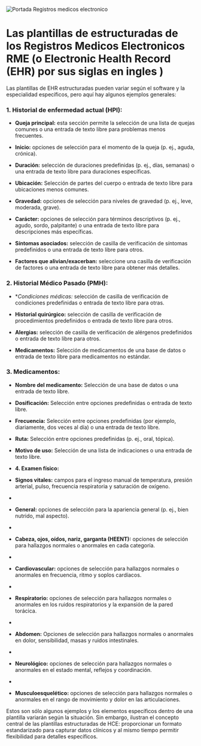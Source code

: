 ![Portada Registros medicos electronico]()



# Las plantillas de  estructuradas de los Registros Medicos Electronicos RME (o Electronic Health Record (EHR) por sus siglas en ingles )

Las plantillas de EHR estructuradas pueden variar según el software y la especialidad específicos, pero aquí hay algunos ejemplos generales:

### 1. Historial de enfermedad actual (HPI):

- **Queja principal:** esta sección permite la selección de una lista de quejas comunes o una entrada de texto libre para problemas menos frecuentes.

- **Inicio:** opciones de selección para el momento de la queja (p. ej., aguda, crónica).

- **Duración:** selección de duraciones predefinidas (p. ej., días, semanas) o una entrada de texto libre para duraciones específicas.

- **Ubicación:** Selección de partes del cuerpo o entrada de texto libre para ubicaciones menos comunes.

- **Gravedad:** opciones de selección para niveles de gravedad (p. ej., leve, moderada, grave).

- **Carácter:** opciones de selección para términos descriptivos (p. ej., agudo, sordo, palpitante) o una entrada de texto libre para descripciones más específicas.

- **Síntomas asociados:**  selección de casilla de verificación de síntomas predefinidos o una entrada de texto libre para otros.

- **Factores que alivian/exacerban:** seleccione una casilla de verificación de factores o una entrada de texto libre para obtener más detalles.

### 2. Historial Médico Pasado (PMH):
   
- **Condiciones médicas:* selección de casilla de verificación de condiciones predefinidas o entrada de texto libre para otras.

- **Historial quirúrgico:** selección de casilla de verificación de procedimientos predefinidos o entrada de texto libre para otros.

- **Alergias:** selección de casilla de verificación de alérgenos predefinidos o entrada de texto libre para otros.

- **Medicamentos:** Selección de medicamentos de una base de datos o entrada de texto libre para medicamentos no estándar.

### 3. Medicamentos:

- **Nombre del medicamento:** Selección de una base de datos o una entrada de texto libre.
  
- **Dosificación:** Selección entre opciones predefinidas o entrada de texto libre.
  
- **Frecuencia:** Selección entre opciones predefinidas (por ejemplo, diariamente, dos veces al día) o una entrada de texto libre.
  
- **Ruta:** Selección entre opciones predefinidas (p. ej., oral, tópica).
  
- **Motivo de uso:** Selección de una lista de indicaciones o una entrada de texto libre.
  
- **4. Examen físico:**
 
- **Signos vitales:** campos para el ingreso manual de temperatura, presión arterial, pulso, frecuencia respiratoria y saturación de oxígeno.
- 
- **General:** opciones de selección para la apariencia general (p. ej., bien nutrido, mal aspecto).
- 
- **Cabeza, ojos, oídos, nariz, garganta (HEENT):** opciones de selección para hallazgos normales o anormales en cada categoría.
- 
- **Cardiovascular:** opciones de selección para hallazgos normales o anormales en frecuencia, ritmo y soplos cardíacos.
- 
- **Respiratorio:** opciones de selección para hallazgos normales o anormales en los ruidos respiratorios y la expansión de la pared torácica.
- 
- **Abdomen:** Opciones de selección para hallazgos normales o anormales en dolor, sensibilidad, masas y ruidos intestinales.
- 
- **Neurológico:** opciones de selección para hallazgos normales o anormales en el estado mental, reflejos y coordinación.
- 
- **Musculoesquelético:** opciones de selección para hallazgos normales o anormales en el rango de movimiento y dolor en las articulaciones.
  
Estos son sólo algunos ejemplos y los elementos específicos dentro de una plantilla variarán según la situación. Sin embargo, ilustran el concepto central de las plantillas estructuradas de HCE: proporcionar un formato estandarizado para capturar datos clínicos y al mismo tiempo permitir flexibilidad para detalles específicos.
